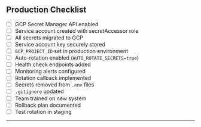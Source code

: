 ## Production Checklist

- [ ] GCP Secret Manager API enabled
- [ ] Service account created with secretAccessor role
- [ ] All secrets migrated to GCP
- [ ] Service account key securely stored
- [ ] `GCP_PROJECT_ID` set in production environment
- [ ] Auto-rotation enabled (`AUTO_ROTATE_SECRETS=true`)
- [ ] Health check endpoints added
- [ ] Monitoring alerts configured
- [ ] Rotation callback implemented
- [ ] Secrets removed from `.env` files
- [ ] `.gitignore` updated
- [ ] Team trained on new system
- [ ] Rollback plan documented
- [ ] Test rotation in staging

---
